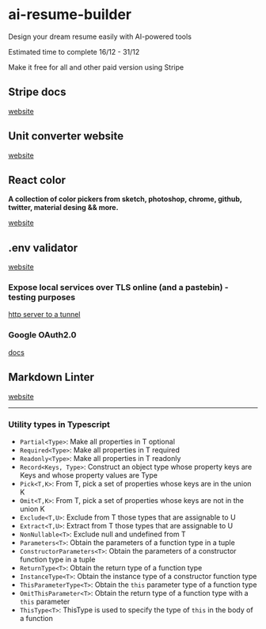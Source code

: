 # ai-resume-builder

Design your dream resume easily with AI-powered tools

Estimated time to complete 16/12 - 31/12

Make it free for all and other paid version using Stripe

## Stripe docs

[website](docs.stripe.com/testing)

## Unit converter website

[website](https://unitconverters.net)

## React color

**A collection of color pickers from sketch, photoshop, chrome, github, twitter, material desing && more.**

[website](https://casesandberg.github.io/react-color/)

## .env validator

[website](https://env.t3.gg/docs/nextjs)

### Expose local services over TLS online (and a pastebin) - testing purposes

[http server to a tunnel](https://docs.srv.us/)

### Google OAuth2.0

[docs](https://developers.google.com/identity/protocols/oauth2)

## Markdown Linter

[website](https://dlaa.me/markdownlint/)

---

### Utility types in Typescript

- `Partial<Type>`: Make all properties in T optional
- `Required<Type>`: Make all properties in T required
- `Readonly<Type>`: Make all properties in T readonly
- `Record<Keys, Type>`: Construct an object type whose property keys are Keys and whose property values are Type
- `Pick<T,K>`: From T, pick a set of properties whose keys are in the union K
- `Omit<T,K>`: From T, pick a set of properties whose keys are not in the union K
- `Exclude<T,U>`: Exclude from T those types that are assignable to U
- `Extract<T,U>`: Extract from T those types that are assignable to U
- `NonNullable<T>`: Exclude null and undefined from T
- `Parameters<T>`: Obtain the parameters of a function type in a tuple
- `ConstructorParameters<T>`: Obtain the parameters of a constructor function type in a tuple
- `ReturnType<T>`: Obtain the return type of a function type
- `InstanceType<T>`: Obtain the instance type of a constructor function type
- `ThisParameterType<T>`: Obtain the `this` parameter type of a function type
- `OmitThisParameter<T>`: Obtain the return type of a function type with a `this` parameter
- `ThisType<T>`: ThisType is used to specify the type of `this` in the body of a function
